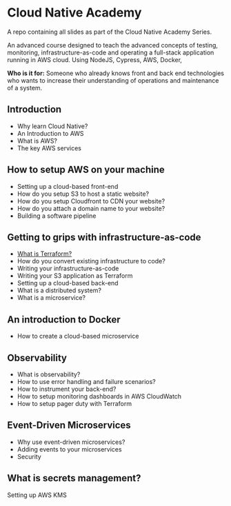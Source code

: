 
# Cloud Native Academy

A repo containing all slides as part of the Cloud Native Academy Series.

An advanced course designed to teach the advanced concepts of testing, monitoring, infrastructure-as-code and operating a full-stack application running in AWS cloud. Using NodeJS, Cypress, AWS, Docker,

**Who is it for:** Someone who already knows front and back end technologies who wants to increase their understanding of operations and maintenance of a system.

## Introduction
* Why learn Cloud Native?
* An Introduction to AWS
* What is AWS?
* The key AWS services

## How to setup AWS on your machine
* Setting up a cloud-based front-end
* How do you setup S3 to host a static website?
* How do you setup Cloudfront to CDN your website?
* How do you attach a domain name to your website?
* Building a software pipeline

## Getting to grips with infrastructure-as-code
* [What is Terraform?](./terraform/introduction.md)
* How do you convert existing infrastructure to code?
* Writing your infrastructure-as-code
* Writing your S3 application as Terraform
* Setting up a cloud-based back-end
* What is a distributed system?
* What is a microservice?

## An introduction to Docker
* How to create a cloud-based microservice

## Observability
* What is observability?
* How to use error handling and failure scenarios?
* How to instrument your back-end?
* How to setup monitoring dashboards in AWS CloudWatch
* How to setup pager duty with Terraform

## Event-Driven Microservices
* Why use event-driven microservices?
* Adding events to your microservices
* Security

## What is secrets management?
Setting up AWS KMS
